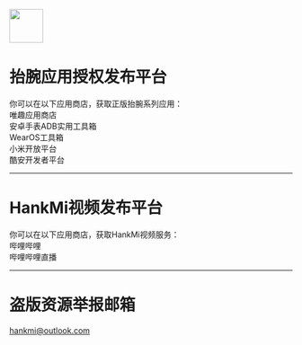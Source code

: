 [<img src="https://www.hankmi.com/favicon.ico" width="60" height="60" align="middle" />](https://www.hankmi.com)

# 抬腕应用授权发布平台
你可以在以下应用商店，获取正版抬腕系列应用：  
唯趣应用商店  
安卓手表ADB实用工具箱  
WearOS工具箱  
小米开放平台  
酷安开发者平台  

***

# HankMi视频发布平台
你可以在以下应用商店，获取HankMi视频服务：  
哔哩哔哩  
哔哩哔哩直播

***

# 盗版资源举报邮箱
hankmi@outlook.com
